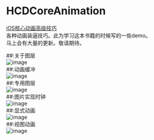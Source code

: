 # HCDCoreAnimation
[iOS核心动画高级技巧](https://www.gitbook.com/book/zsisme/ios-/details)
</br>
各种动画装逼技巧。此为学习这本书籍的时候写的一些demo。
</br>
马上会有大量的更新。敬请期待。

##:关于图层
</br>
  ![image](https://github.com/huang303513/HCDCoreAnimation/blob/master/%E5%9B%BE%E5%B1%82%E7%9B%B8%E5%85%B3%E7%9F%A5%E8%AF%86%E2%80%94%E2%80%941%EF%BC%8C2%EF%BC%8C3%E7%AB%A0/%E5%9B%BE%E5%B1%82%E7%9B%B8%E5%85%B3123%E7%AB%A0.gif)
</br>
##:动画缓冲
</br>
 ![image](https://github.com/huang303513/HCDCoreAnimation/blob/master/%E5%8A%A8%E7%94%BB%E7%BC%93%E5%86%B2/%E5%8A%A8%E7%94%BB%E7%BC%93%E5%86%B2.gif)
</br>
##:专用图层
</br>
![image](https://github.com/huang303513/HCDCoreAnimation/blob/master/screenshot/%E4%B8%93%E7%94%A8%E5%9B%BE%E5%B1%82.gif)
</br>
##:图片实现时钟
</br>
![image](https://github.com/huang303513/HCDCoreAnimation/blob/master/screenshot/%E6%97%B6%E9%92%9F.gif)
</br>
##:显式动画
</br>
![image](https://github.com/huang303513/HCDCoreAnimation/blob/master/screenshot/%E6%98%BE%E5%BC%8F%E5%8A%A8%E7%94%BB.gif)
</br>
##:视图动画
</br>
![image](https://github.com/huang303513/HCDCoreAnimation/blob/master/screenshot/%E8%A7%86%E5%9B%BE%E5%8A%A8%E7%94%BB.gif)
</br>



